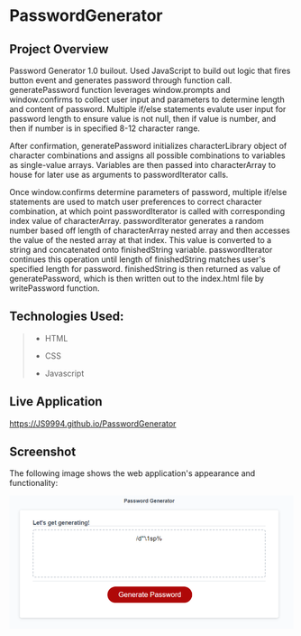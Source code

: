 # PasswordGenerator

## Project Overview

Password Generator 1.0 builout. Used JavaScript to build out logic that fires button event and generates password through function call. generatePassword function leverages window.prompts and window.confirms to collect user input and parameters to determine length and content of password. Multiple if/else statements evalute user input for password length to ensure value is not null, then if value is number, and then if number is in specified 8-12 character range.

After confirmation, generatePassword initializes characterLibrary object of character combinations and assigns all possible combinations to variables as single-value arrays. Variables are then passed into characterArray to house for later use as arguments to passwordIterator calls.

Once window.confirms determine parameters of password, multiple if/else statements are used to match user preferences to correct character combination, at which point passwordIterator is called with corresponding index value of characterArray. passwordIterator generates a random number based off length of characterArray nested array and then accesses the value of the nested array at that index. This value is converted to a string and concatenated onto finishedString variable. passwordIterator continues this operation until length of finishedString matches user's specified length for password. finishedString is then returned as value of generatePassword, which is then written out to the index.html file by writePassword function.

## Technologies Used:

>
> * HTML
>
> * CSS
>
> * Javascript

## Live Application

https://JS9994.github.io/PasswordGenerator

## Screenshot

The following image shows the web application's appearance and functionality:

![The Password Generator application displays a red button to "Generate Password".](./Assets/Images/ApplicationScreenshot.png)